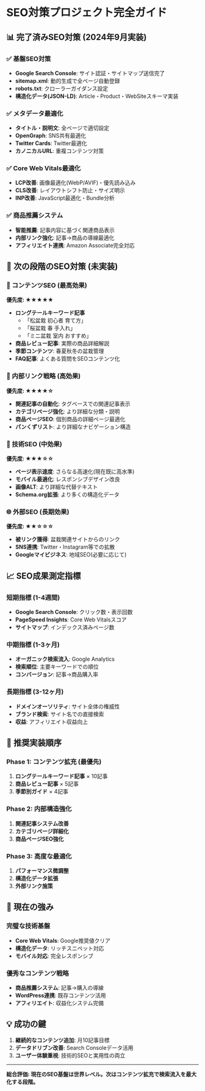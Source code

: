 # SEO対策プロジェクト完全ガイド

## 📊 完了済みSEO対策 (2024年9月実装)

### ✅ 基盤SEO対策
- **Google Search Console**: サイト認証・サイトマップ送信完了
- **sitemap.xml**: 動的生成で全ページ自動登録
- **robots.txt**: クローラーガイダンス設定
- **構造化データ(JSON-LD)**: Article・Product・WebSiteスキーマ実装

### ✅ メタデータ最適化
- **タイトル・説明文**: 全ページで適切設定
- **OpenGraph**: SNS共有最適化
- **Twitter Cards**: Twitter最適化
- **カノニカルURL**: 重複コンテンツ対策

### ✅ Core Web Vitals最適化
- **LCP改善**: 画像最適化(WebP/AVIF)・優先読み込み
- **CLS改善**: レイアウトシフト防止・サイズ明示
- **INP改善**: JavaScript最適化・Bundle分析

### ✅ 商品推薦システム
- **智能推薦**: 記事内容に基づく関連商品表示
- **内部リンク強化**: 記事→商品の導線最適化
- **アフィリエイト連携**: Amazon Associate完全対応

## 🎯 次の段階のSEO対策 (未実装)

### 📝 コンテンツSEO (最高効果)
**優先度: ★★★★★**
- **ロングテールキーワード記事**
  - 「松盆栽 初心者 育て方」
  - 「桜盆栽 春 手入れ」
  - 「ミニ盆栽 室内 おすすめ」
- **商品レビュー記事**: 実際の商品詳細解説
- **季節コンテンツ**: 春夏秋冬の盆栽管理
- **FAQ記事**: よくある質問をSEOコンテンツ化

### 🔗 内部リンク戦略 (高効果)
**優先度: ★★★★☆**
- **関連記事の自動化**: タグベースでの関連記事表示
- **カテゴリページ強化**: より詳細な分類・説明
- **商品ページSEO**: 個別商品の詳細ページ最適化
- **パンくずリスト**: より詳細なナビゲーション構造

### 📱 技術SEO (中効果)
**優先度: ★★★☆☆**
- **ページ表示速度**: さらなる高速化(現在既に高水準)
- **モバイル最適化**: レスポンシブデザイン改良
- **画像ALT**: より詳細な代替テキスト
- **Schema.org拡張**: より多くの構造化データ

### 🌐 外部SEO (長期効果)
**優先度: ★★☆☆☆**
- **被リンク獲得**: 盆栽関連サイトからのリンク
- **SNS連携**: Twitter・Instagram等での拡散
- **Googleマイビジネス**: 地域SEO(必要に応じて)

## 📈 SEO成果測定指標

### 短期指標 (1-4週間)
- **Google Search Console**: クリック数・表示回数
- **PageSpeed Insights**: Core Web Vitalsスコア
- **サイトマップ**: インデックス済みページ数

### 中期指標 (1-3ヶ月)
- **オーガニック検索流入**: Google Analytics
- **検索順位**: 主要キーワードでの順位
- **コンバージョン**: 記事→商品購入率

### 長期指標 (3-12ヶ月)
- **ドメインオーソリティ**: サイト全体の権威性
- **ブランド検索**: サイト名での直接検索
- **収益**: アフィリエイト収益向上

## 🚀 推奨実装順序

### Phase 1: コンテンツ拡充 (最優先)
1. **ロングテールキーワード記事** × 10記事
2. **商品レビュー記事** × 5記事
3. **季節別ガイド** × 4記事

### Phase 2: 内部構造強化
1. **関連記事システム改善**
2. **カテゴリページ詳細化**
3. **商品ページSEO強化**

### Phase 3: 高度な最適化
1. **パフォーマンス微調整**
2. **構造化データ拡張**
3. **外部リンク施策**

## 🎯 現在の強み

### 完璧な技術基盤
- **Core Web Vitals**: Google推奨値クリア
- **構造化データ**: リッチスニペット対応
- **モバイル対応**: 完全レスポンシブ

### 優秀なコンテンツ戦略
- **商品推薦システム**: 記事→購入の導線
- **WordPress連携**: 既存コンテンツ活用
- **アフィリエイト**: 収益化システム完備

## 💡 成功の鍵

1. **継続的なコンテンツ追加**: 月10記事目標
2. **データドリブン改善**: Search Consoleデータ活用
3. **ユーザー体験重視**: 技術的SEOと実用性の両立

---

**総合評価: 現在のSEO基盤は世界レベル。次はコンテンツ拡充で検索流入を最大化する段階。**